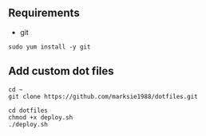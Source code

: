 ## Requirements

- git

```
sudo yum install -y git
```

## Add custom dot files

```
cd ~
git clone https://github.com/marksie1988/dotfiles.git

cd dotfiles
chmod +x deploy.sh
./deploy.sh
```
